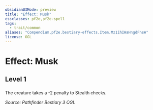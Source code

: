 ```yaml
---
obsidianUIMode: preview
title: "Effect: Musk"
cssclasses: pf2e,pf2e-spell
tags:
  - trait/common
aliases: "Compendium.pf2e.bestiary-effects.Item.Mz1ihIHaHngdFhsA"
license: OGL
---
```

# Effect: Musk
## Level 1
### 






The creature takes a -2 penalty to Stealth checks.

*Source: Pathfinder Bestiary 3*
*OGL*